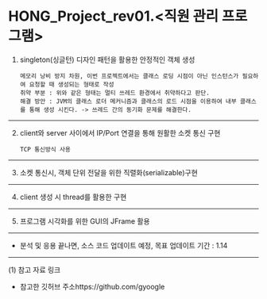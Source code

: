 # HONG_Project_rev01.<직원 관리 프로그램>


1.  singleton(싱글턴) 디자인 패턴을 활용한 안정적인 객체 생성

        메모리 낭비 방지 차원, 이번 프로젝트에서는 클래스 로딩 시점이 아닌 인스턴스가 필요하여 요청할 때 생성되는 형태로 작성 
        취약 부분 : 위와 같은 형태는 멀티 쓰레드 환경에서 취약하다고 판단.
        해결 방안 : JVM의 클래스 로더 메커니즘과 클래스의 로드 시점을 이용하여 내부 클래스를 통해 생성 시킨다. -> 쓰레드 간의 동기화 문제를 해결한다.

---

2.  client와 server 사이에서 IP/Port 연결을 통해 원활한 소켓 통신 구현

        TCP 통신방식 사용
---

3.  소켓 통신시, 객체 단위 전달을 위한 직렬화(serializable)구현

---

4.  client 생성 시 thread를 활용한 구현

---

5.  프로그램 시각화를 위한 GUI의 JFrame 활용

---


* 분석 및 응용 끝나면, 소스 코드 업데이트 예정, 목표 업데이트 기간 : 1.14


---
(1) 참고 자료 링크  

* 참고한 깃허브 주소https://github.com/gyoogle



